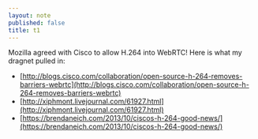 ```yaml
---
layout: note
published: false
title: t1
---
```


Mozilla agreed with Cisco to allow H.264 into WebRTC!  Here is what my dragnet pulled in:

- [http://blogs.cisco.com/collaboration/open-source-h-264-removes-barriers-webrtc](http://blogs.cisco.com/collaboration/open-source-h-264-removes-barriers-webrtc)
- [http://xiphmont.livejournal.com/61927.html](http://xiphmont.livejournal.com/61927.html)
- [https://brendaneich.com/2013/10/ciscos-h-264-good-news/](https://brendaneich.com/2013/10/ciscos-h-264-good-news/)